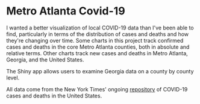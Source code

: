 # Metro Atlanta Covid-19

I wanted a better visualization of local COVID-19 data than I've been able to 
find, particularly in terms of the distribution of cases and deaths
and how they're changing over time. Some charts in this project track confirmed 
cases and deaths in the core Metro Atlanta counties, both in absolute and 
relative terms. Other charts track new cases and deaths in Metro Atlanta, 
Georgia, and the United States.

The Shiny app allows users to examine Georgia data on a county by county level.

All data come from the New York Times' ongoing [repository](https://github.com/nytimes/covid-19-data) of COVID-19 cases and
deaths in the United States.
